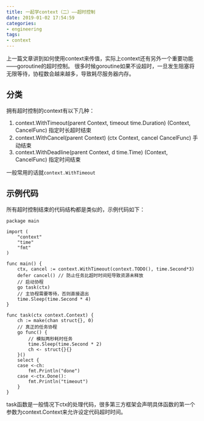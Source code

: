 ```yaml
---
title: 一起学context（二）——超时控制
date: 2019-01-02 17:54:59
categories:
- engineering
tags:
- context
---
```


上一篇文章讲到如何使用context来传值，实际上context还有另外一个重要功能——goroutine的超时控制。
很多时候goroutine如果不设超时，一旦发生阻塞将无限等待，协程数会越来越多，导致耗尽服务器内存。

## 分类
拥有超时控制的context有以下几种：
1. context.WithTimeout(parent Context, timeout time.Duration) (Context, CancelFunc) 指定时长超时结束
2. context.WithCancel(parent Context) (ctx Context, cancel CancelFunc) 手动结束
3. context.WithDeadline(parent Context, d time.Time) (Context, CancelFunc) 指定时间结束

一般常用的话就`context.WithTimeout`

## 示例代码

所有超时控制结束的代码结构都是类似的，示例代码如下：

```golang
package main

import (
	"context"
	"time"
	"fmt"
)

func main() {
	ctx, cancel := context.WithTimeout(context.TODO(), time.Second*3)
	defer cancel() // 防止任务比超时时间短导致资源未释放
	// 启动协程
	go task(ctx)
	// 主协程需要等待，否则直接退出
	time.Sleep(time.Second * 4)
}

func task(ctx context.Context) {
	ch := make(chan struct{}, 0)
	// 真正的任务协程
	go func() {
		// 模拟两秒耗时任务
		time.Sleep(time.Second * 2)
		ch <- struct{}{}
	}()
	select {
	case <-ch:
		fmt.Println("done")
	case <-ctx.Done():
		fmt.Println("timeout")
	}
}
```
task函数是一般情况下ctx的处理代码，很多第三方框架会声明具体函数的第一个参数为context.Context来允许设定代码超时时间。